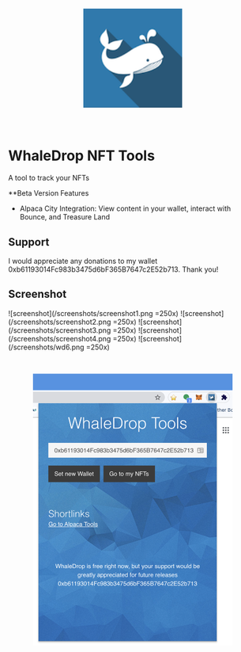 <h1 align="center">
  <br>
  <a href="#"><img src="assets/whalelogo.png" alt="WhaleDrop" width="200"></a>
  <br>
  <br>
</h1>

# WhaleDrop NFT Tools

A tool to track your NFTs

**Beta Version Features
- Alpaca City Integration: View content in your wallet, interact with Bounce, and Treasure Land




## Support

I would appreciate any donations to my wallet 0xb61193014Fc983b3475d6bF365B7647c2E52b713. Thank you!

## Screenshot
![screenshot](/screenshots/screenshot1.png =250x)
![screenshot](/screenshots/screenshot2.png =250x)
![screenshot](/screenshots/screenshot3.png =250x)
![screenshot](/screenshots/screenshot4.png =250x)
![screenshot](/screenshots/wd6.png =250x)


<br/>
<p align="center">
    <img width="80%" src="/screenshots/screenshot1.png">
</p>
<br/>

